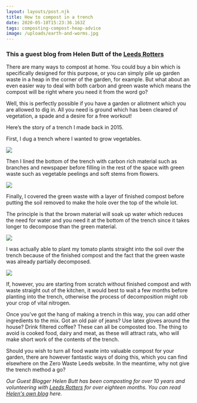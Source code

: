 ```yaml
---
layout: layouts/post.njk
title: How to compost in a trench
date: 2020-05-18T15:23:36.163Z
tags: composting-compost-heap-advice
image: /uploads/earth-and-worms.jpg
---
```

### This a guest blog from Helen Butt of the [Leeds Rotters](https://www.facebook.com/leedsrotters/)

There are many ways to compost at home. You could buy a bin which is specifically designed for this purpose, or you can simply pile up garden waste in a heap in the corner of the garden, for example. But what about an even easier way to deal with both carbon and green waste which means the compost will be right where you need it from the word go?

Well, this is perfectly possible if you have a garden or allotment which you are allowed to dig in.  All you need is ground which has been cleared of vegetation, a spade and a desire for a free workout!

Here’s the story of a trench I made back in 2015.

First, I dug a trench where I wanted to grow vegetables. 

![](/uploads/img_2926.jpg)

Then I lined the bottom of the trench with carbon rich material such as branches and newspaper before filling in the rest of the space with green waste such as vegetable peelings and soft stems from flowers. 

![](/uploads/img_2927.jpg)

Finally, I covered the green waste with a layer of finished compost before putting the soil removed to make the hole over the top of the whole lot. 

The principle is that the brown material will soak up water which reduces the need for water and you need it at the bottom of the trench since it takes longer to decompose than the green material.

![](/uploads/img_2928.jpg)

I was actually able to plant my tomato plants straight into the soil over the trench because of the finished compost and the fact that the green waste was already partially decomposed. 

![](/uploads/img_2929.jpg)

If, however, you are starting from scratch without finished compost and with waste straight out of the kitchen, it would best to wait a few months before planting into the trench, otherwise the process of decomposition might rob your crop of vital nitrogen.

Once you’ve got the hang of making a trench in this way, you can add other ingredients to the mix. Got an old pair of jeans? Use latex gloves around the house? Drink filtered coffee? These can all be composted too. The thing to avoid is cooked food, dairy and meat, as these will attract rats, who will make short work of the contents of the trench.

Should you wish to turn all food waste into valuable compost for your garden, there are however fantastic ways of doing this, which you can find elsewhere on the Zero Waste Leeds website. In the meantime, why not give the trench method a go?



*Our Guest Blogger Helen Butt has been composting for over 10 years and volunteering with [Leeds Rotters](http://leedsrotters.org.uk/) for over eighteen months.  You can read [Helen's own blog](http://silverbells2012.wordpress.com) here.*  

<!--EndFragment-->